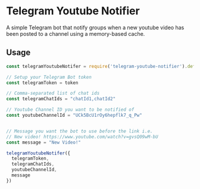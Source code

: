 # Telegram Youtube Notifier
A simple Telegram bot that notify groups when a new
youtube video has been posted to a channel using a memory-based cache.

## Usage

```javascript
const telegramYoutubeNotifer = require('telegram-youtube-notifier').default

// Setup your Telegram Bot token
const telegramToken = token

// Comma-separated list of chat ids
const telegramChatIds = "chatId1,chatId2" 

// Youtube Channel ID you want to be notified of
const youtubeChannelId = "UCk5BcU1rOy6hepflk7_q_Pw"


// Message you want the bot to use before the link i.e.
// New video! https://www.youtube.com/watch?v=gvsQ09wM-bU
const message = "New Video!"

telegramYoutubeNotifer({
  telegramToken,
  telegramChatIds,
  youtubeChannelId,
  message
})
```
